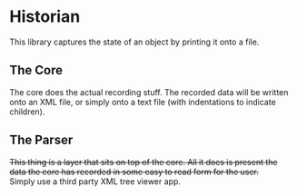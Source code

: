 # Historian
This library captures the state of an object by printing it onto a file.  

## The Core
The core does the actual recording stuff. The recorded data will be written onto an XML file,
or simply onto a text file (with indentations to indicate children).

## The Parser
~~This thing is a layer that sits on top of the core. All it does is present the data the core has recorded
in some easy to read form for the user.~~  
Simply use a third party XML tree viewer app.